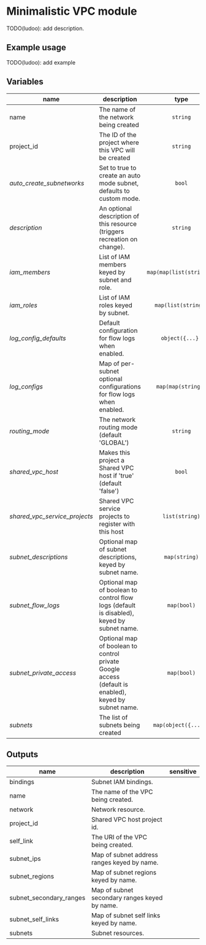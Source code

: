 # Minimalistic VPC module

TODO(ludoo): add description.

## Example usage

TODO(ludoo): add example

<!-- BEGIN TFDOC -->
## Variables

| name | description | type | required |
|---|---|:---: |:---:|
| name | The name of the network being created | `string` | ✓
| project_id | The ID of the project where this VPC will be created | `string` | ✓
| *auto_create_subnetworks* | Set to true to create an auto mode subnet, defaults to custom mode. | `bool` | 
| *description* | An optional description of this resource (triggers recreation on change). | `string` | 
| *iam_members* | List of IAM members keyed by subnet and role. | `map(map(list(string)))` | 
| *iam_roles* | List of IAM roles keyed by subnet. | `map(list(string))` | 
| *log_config_defaults* | Default configuration for flow logs when enabled. | `object({...})` | 
| *log_configs* | Map of per-subnet optional configurations for flow logs when enabled. | `map(map(string))` | 
| *routing_mode* | The network routing mode (default 'GLOBAL') | `string` | 
| *shared_vpc_host* | Makes this project a Shared VPC host if 'true' (default 'false') | `bool` | 
| *shared_vpc_service_projects* | Shared VPC service projects to register with this host | `list(string)` | 
| *subnet_descriptions* | Optional map of subnet descriptions, keyed by subnet name. | `map(string)` | 
| *subnet_flow_logs* | Optional map of boolean to control flow logs (default is disabled), keyed by subnet name. | `map(bool)` | 
| *subnet_private_access* | Optional map of boolean to control private Google access (default is enabled), keyed by subnet name. | `map(bool)` | 
| *subnets* | The list of subnets being created | `map(object({...}))` | 

## Outputs

| name | description | sensitive |
|---|---|:---:|
| bindings | Subnet IAM bindings. |  |
| name | The name of the VPC being created. |  |
| network | Network resource. |  |
| project_id | Shared VPC host project id. |  |
| self_link | The URI of the VPC being created. |  |
| subnet_ips | Map of subnet address ranges keyed by name. |  |
| subnet_regions | Map of subnet regions keyed by name. |  |
| subnet_secondary_ranges | Map of subnet secondary ranges keyed by name. |  |
| subnet_self_links | Map of subnet self links keyed by name. |  |
| subnets | Subnet resources. |  |
<!-- END TFDOC -->

